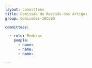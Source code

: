 ```yaml
---
layout: committees
title: Comissão de Revisão dos Artigos
group: Comissões-10CLBG

committees:

  - role: Membros
    people:
      - name: 
      - name: 
      - name: 

---
```


